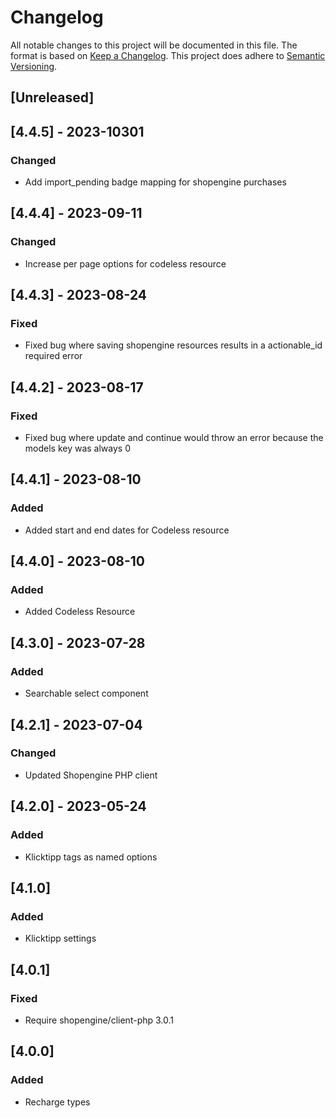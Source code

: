 # Changelog
All notable changes to this project will be documented in this file.
The format is based on [Keep a Changelog](https://keepachangelog.com/en/1.0.0/).
This project does adhere to [Semantic Versioning](https://semver.org/spec/v2.0.0.html).

## [Unreleased]

## [4.4.5] - 2023-10301
### Changed
- Add import_pending badge mapping for shopengine purchases

## [4.4.4] - 2023-09-11
### Changed
- Increase per page options for codeless resource

## [4.4.3] - 2023-08-24
### Fixed
- Fixed bug where saving shopengine resources results in a actionable_id required error

## [4.4.2] - 2023-08-17
### Fixed
- Fixed bug where update and continue would throw an error because the models key was always 0

## [4.4.1] - 2023-08-10
### Added
- Added start and end dates for Codeless resource

## [4.4.0] - 2023-08-10
### Added
- Added Codeless Resource

## [4.3.0] - 2023-07-28
### Added
- Searchable select component

## [4.2.1] - 2023-07-04
### Changed
- Updated Shopengine PHP client

## [4.2.0] - 2023-05-24
### Added
- Klicktipp tags as named options

## [4.1.0]
### Added
- Klicktipp settings

## [4.0.1]
### Fixed
- Require shopengine/client-php 3.0.1

## [4.0.0]
### Added
- Recharge types
